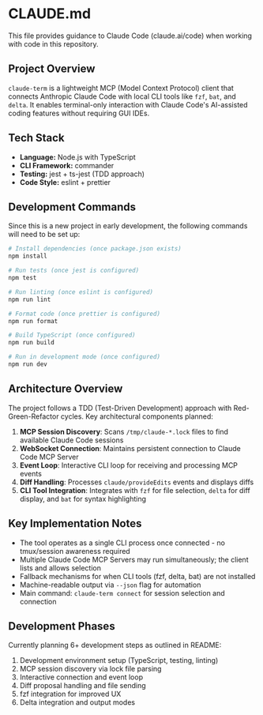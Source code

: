 # CLAUDE.md

This file provides guidance to Claude Code (claude.ai/code) when working with code in this repository.

## Project Overview

`claude-term` is a lightweight MCP (Model Context Protocol) client that connects Anthropic Claude Code with local CLI tools like `fzf`, `bat`, and `delta`. It enables terminal-only interaction with Claude Code's AI-assisted coding features without requiring GUI IDEs.

## Tech Stack

- **Language:** Node.js with TypeScript
- **CLI Framework:** commander
- **Testing:** jest + ts-jest (TDD approach)
- **Code Style:** eslint + prettier

## Development Commands

Since this is a new project in early development, the following commands will need to be set up:

```bash
# Install dependencies (once package.json exists)
npm install

# Run tests (once jest is configured)
npm test

# Run linting (once eslint is configured)
npm run lint

# Format code (once prettier is configured)
npm run format

# Build TypeScript (once configured)
npm run build

# Run in development mode (once configured)
npm run dev
```

## Architecture Overview

The project follows a TDD (Test-Driven Development) approach with Red-Green-Refactor cycles. Key architectural components planned:

1. **MCP Session Discovery**: Scans `/tmp/claude-*.lock` files to find available Claude Code sessions
2. **WebSocket Connection**: Maintains persistent connection to Claude Code MCP Server
3. **Event Loop**: Interactive CLI loop for receiving and processing MCP events
4. **Diff Handling**: Processes `claude/provideEdits` events and displays diffs
5. **CLI Tool Integration**: Integrates with `fzf` for file selection, `delta` for diff display, and `bat` for syntax highlighting

## Key Implementation Notes

- The tool operates as a single CLI process once connected - no tmux/session awareness required
- Multiple Claude Code MCP Servers may run simultaneously; the client lists and allows selection
- Fallback mechanisms for when CLI tools (fzf, delta, bat) are not installed
- Machine-readable output via `--json` flag for automation
- Main command: `claude-term connect` for session selection and connection

## Development Phases

Currently planning 6+ development steps as outlined in README:

1. Development environment setup (TypeScript, testing, linting)
2. MCP session discovery via lock file parsing
3. Interactive connection and event loop
4. Diff proposal handling and file sending
5. fzf integration for improved UX
6. Delta integration and output modes

